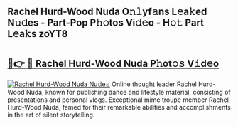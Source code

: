 ## Rachel Hurd-Wood Nuda O𝚗𝚕yf𝚊ns L𝚎a𝚔ed N𝚞𝚍es - Part-Pop P𝚑𝚘tos Vi𝚍𝚎o - H𝚘𝚝 Part L𝚎a𝚔s zoYT8

# <h2><a href="http://kfahbn.oniu.top/?m=Rachel+Hurd-Wood+Nuda">🔗👉 🔴 Rachel Hurd-Wood Nuda P𝚑ot𝚘𝚜 V𝚒d𝚎o</a></h2>

[![Rachel Hurd-Wood Nuda Nu𝚍e𝚜](https://i.imgur.com/0qMVB7G.gif)](http://kfahbn.oniu.top/?m=Rachel+Hurd-Wood+Nuda)
Online thought leader Rachel Hurd-Wood Nuda, known for publishing dance and lifestyle material, consisting of presentations and personal vlogs. Exceptional mime troupe member Rachel Hurd-Wood Nuda, famed for their remarkable abilities and accomplishments in the art of silent storytelling.  
